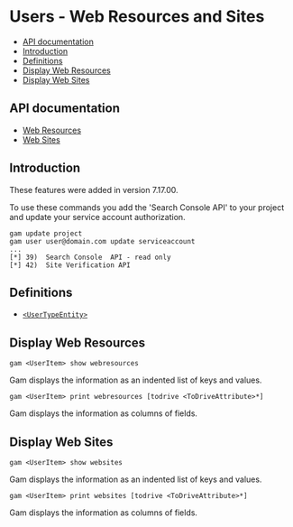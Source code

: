 # Users - Web Resources and Sites
- [API documentation](#api-documentation)
- [Introduction](#introduction)
- [Definitions](#definitions)
- [Display Web Resources](#display-web-resources)
- [Display Web Sites](#display-web-sites)

## API documentation
* [Web Resources](https://developers.google.com/site-verification/v1/webResource/list)
* [Web Sites](https://developers.google.com/webmaster-tools/v1/sites/list)


## Introduction
These features were added in version 7.17.00.

To use these commands you add the 'Search Console API' to your project and update your service account authorization.
```
gam update project
gam user user@domain.com update serviceaccount
...
[*] 39)  Search Console  API - read only
[*] 42)  Site Verification API

```
## Definitions
* [`<UserTypeEntity>`](Collections-of-Users)

## Display Web Resources
```
gam <UserItem> show webresources
```
Gam displays the information as an indented list of keys and values.

```
gam <UserItem> print webresources [todrive <ToDriveAttribute>*]
```
Gam displays the information as columns of fields.

## Display Web Sites
```
gam <UserItem> show websites
```
Gam displays the information as an indented list of keys and values.

```
gam <UserItem> print websites [todrive <ToDriveAttribute>*]
```
Gam displays the information as columns of fields.
